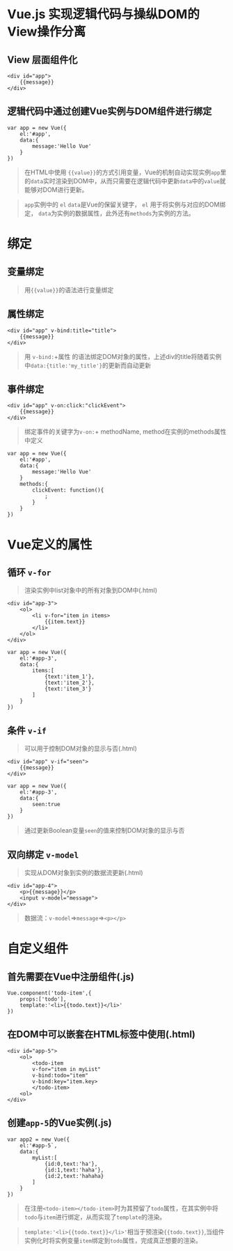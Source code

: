 # Vue.js 实现逻辑代码与操纵DOM的View操作分离
## View 层面组件化
```
<div id="app">
    {{message}}
</div>
```
## 逻辑代码中通过创建Vue实例与DOM组件进行绑定
```
var app = new Vue({
    el:'#app',
    data:{
        message:'Hello Vue'
    }
})
```
>在HTML中使用 `{{value}}`的方式引用变量，Vue的机制自动实现实例`app`里的`data`实时渲染到DOM中，从而只需要在逻辑代码中更新`data`中的`value`就能够对DOM进行更新。

>`app`实例中的 `el` `data`是Vue的保留关键字， `el` 用于将实例与对应的DOM绑定， `data`为实例的数据属性，此外还有`methods`为实例的方法。

# 绑定
## 变量绑定
>用`{{value}}`的语法进行变量绑定
## 属性绑定
```
<div id="app" v-bind:title="title">
    {{message}}
</div>
```
>用 `v-bind:`+属性 的语法绑定DOM对象的属性，上述div的title将随着实例中`data:{title:'my_title'}`的更新而自动更新
## 事件绑定
```
<div id="app" v-on:click:"clickEvent">
    {{message}}
</div>
```
>绑定事件的关键字为`v-on:`+ methodName, method在实例的methods属性中定义
```
var app = new Vue({
    el:'#app',
    data:{
        message:'Hello Vue'
    }
    methods:{
        clickEvent: function(){
            ;
        }
    }
})
```

# Vue定义的属性
## 循环 `v-for`
>渲染实例中list对象中的所有对象到DOM中(.html)
```
<div id="app-3">
    <ol>
        <li v-for="item in items>
            {{item.text}}
        </li>
    </ol>
</div>
```
```
var app = new Vue({
    el:'#app-3',
    data:{
        items:[
            {text:'item_1'},
            {text:'item_2'},
            {text:'item_3'}
        ]
    }
})
```

## 条件 `v-if`
>可以用于控制DOM对象的显示与否(.html)
```
<div id="app" v-if="seen">
    {{message}}
</div>
```
```
var app = new Vue({
    el:'#app-3',
    data:{
        seen:true
    }
})
```
>通过更新Boolean变量`seen`的值来控制DOM对象的显示与否

## 双向绑定 `v-model`
>实现从DOM对象到实例的数据流更新(.html)
```
<div id="app-4">
    <p>{{message}}</p>
    <input v-model="message">
</div>
```
>数据流：`v-model`=>`message`=>`<p></p>`

# 自定义组件
## 首先需要在Vue中注册组件(.js)
```
Vue.component('todo-item',{
    props:['todo'],
    template:'<li>{{todo.text}}</li>'
})
```
## 在DOM中可以嵌套在HTML标签中使用(.html)
```
<div id="app-5">
    <ol>
        <todo-item
        v-for="item in myList"
        v-bind:todo="item"
        v-bind:key="item.key>
        </todo-item>
    <ol>
</div>
```
## 创建`app-5`的Vue实例(.js)
```
var app2 = new Vue({
    el:'#app-5`,
    data:{
        myList:[
            {id:0,text:'ha'},
            {id:1,text:'haha'},
            {id:2,text:'hahaha}
        ]
    }
})
```
>在注册`<todo-item></todo-item>`时为其预留了`todo`属性，在其实例中将`todo`与`item`进行绑定，从而实现了`template`的渲染。

>`template:'<li>{{todo.text}}</li>'`相当于预渲染`{{todo.text}}`,当组件实例化时将实例变量`item`绑定到`todo`属性，完成真正想要的渲染。